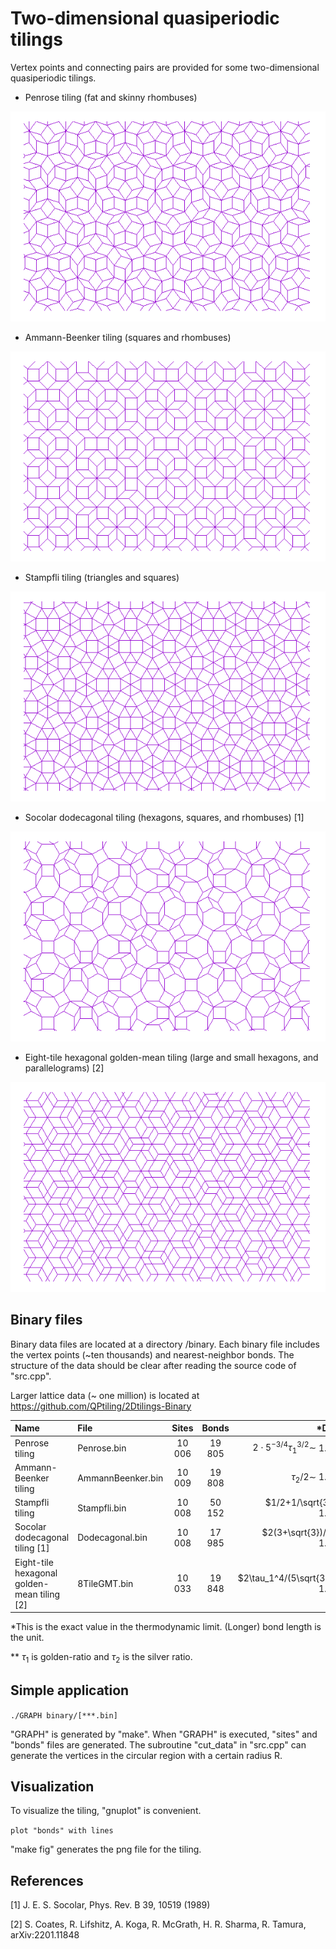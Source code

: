 # Two-dimensional quasiperiodic tilings

Vertex points and connecting pairs are provided for some two-dimensional quasiperiodic tilings. 

- Penrose tiling (fat and skinny rhombuses)

![](figures/Penrose.png)

- Ammann-Beenker tiling (squares and rhombuses)

![](figures/AmmannBeenker.png)

- Stampfli tiling (triangles and squares)

![](figures/Stampfli.png)

- Socolar dodecagonal tiling (hexagons, squares, and rhombuses) [1]

![](figures/Dodecagonal.png)

- Eight-tile hexagonal golden-mean tiling (large and small hexagons, and parallelograms) [2]

![](figures/8TileGMT.png)



## Binary files
Binary data files are located at a directory /binary. Each binary file includes the vertex points (~ten thousands) and nearest-neighbor bonds. The structure of the data should be clear after reading the source code of "src.cpp". 

Larger lattice data (~ one million) is located at
https://github.com/QPtiling/2Dtilings-Binary

|Name| File | Sites | Bonds | *Density |
|:--|:-----------|:-----------:|:------------:|--:|
|Penrose tiling|Penrose.bin | 10 006 | 19 805    |$2\cdot 5^{-3/4}\tau_1^{3/2}\sim$ 1.23107|
|Ammann-Beenker tiling|AmmannBeenker.bin| 10 009 | 19 808 |$\tau_2/2\sim$ 1.20711|
|Stampfli tiling|Stampfli.bin|10 008| 50 152             |$1/2+1/\sqrt{3}\sim$ 1.07735|
|Socolar dodecagonal tiling [1]|Dodecagonal.bin|10 008|17 985|$2(3+\sqrt{3})/9\sim$ 1.05157|
|Eight-tile hexagonal golden-mean tiling [2]|8TileGMT.bin|10 033| 19 848 |$2\tau_1^4/(5\sqrt{3})\sim$ 1.58289|

*This is the exact value in the thermodynamic limit. (Longer) bond length is the unit.

** $\tau_1$ is golden-ratio and $\tau_2$ is the silver ratio.

## Simple application

`./GRAPH binary/[***.bin]`

"GRAPH" is generated by "make". When "GRAPH" is executed, "sites" and "bonds" files are generated. The subroutine "cut_data" in "src.cpp" can generate the vertices in the circular region with a certain radius R.

## Visualization
To visualize the tiling, "gnuplot" is convenient.

`plot "bonds" with lines`

"make fig" generates the png file for the tiling.

## References

[1] J. E. S. Socolar, Phys. Rev. B 39, 10519 (1989)

[2] S. Coates, R. Lifshitz, A. Koga, R. McGrath, H. R. Sharma, R. Tamura, arXiv:2201.11848
